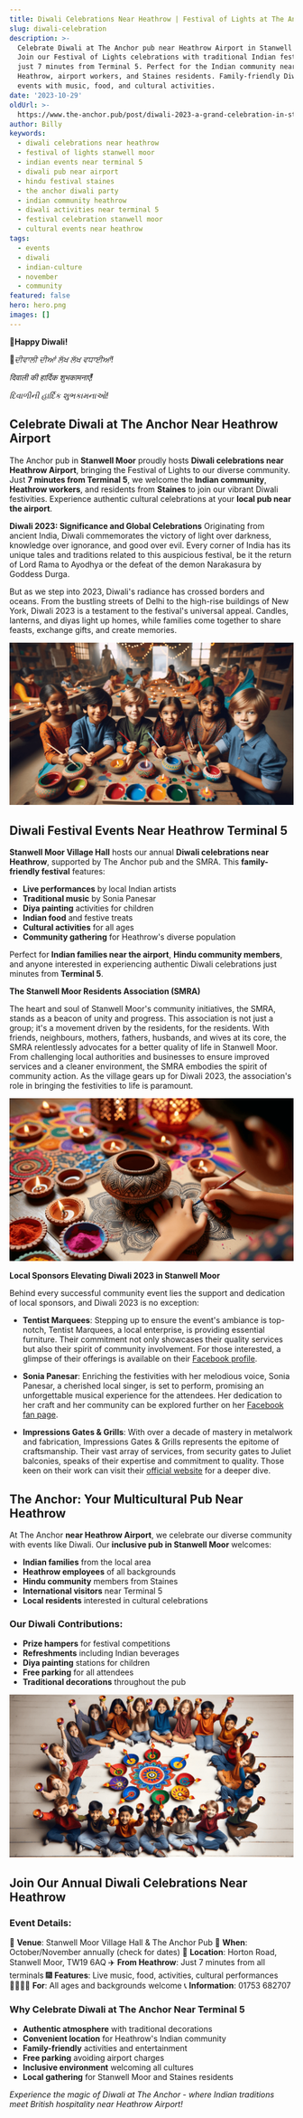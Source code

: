 ```yaml
---
title: Diwali Celebrations Near Heathrow | Festival of Lights at The Anchor
slug: diwali-celebration
description: >-
  Celebrate Diwali at The Anchor pub near Heathrow Airport in Stanwell Moor.
  Join our Festival of Lights celebrations with traditional Indian festivities,
  just 7 minutes from Terminal 5. Perfect for the Indian community near
  Heathrow, airport workers, and Staines residents. Family-friendly Diwali
  events with music, food, and cultural activities.
date: '2023-10-29'
oldUrl: >-
  https://www.the-anchor.pub/post/diwali-2023-a-grand-celebration-in-stanwell-moor
author: Billy
keywords:
  - diwali celebrations near heathrow
  - festival of lights stanwell moor
  - indian events near terminal 5
  - diwali pub near airport
  - hindu festival staines
  - the anchor diwali party
  - indian community heathrow
  - diwali activities near terminal 5
  - festival celebration stanwell moor
  - cultural events near heathrow
tags:
  - events
  - diwali
  - indian-culture
  - november
  - community
featured: false
hero: hero.png
images: []
---
```


  

**🎉Happy Diwali!**

**🎉**_ਦੀਵਾਲੀ ਦੀਆਂ ਲੱਖ ਲੱਖ ਵਧਾਈਆਂ!_

_दिवाली की हार्दिक शुभकामनाएँ!_

_દિવાળીની હાર્દિક શુભકામનાઓ!_

  

## Celebrate Diwali at The Anchor Near Heathrow Airport

The Anchor pub in **Stanwell Moor** proudly hosts **Diwali celebrations near Heathrow Airport**, bringing the Festival of Lights to our diverse community. Just **7 minutes from Terminal 5**, we welcome the **Indian community**, **Heathrow workers**, and residents from **Staines** to join our vibrant Diwali festivities. Experience authentic cultural celebrations at your **local pub near the airport**.

  

**Diwali 2023: Significance and Global Celebrations** Originating from ancient India, Diwali commemorates the victory of light over darkness, knowledge over ignorance, and good over evil. Every corner of India has its unique tales and traditions related to this auspicious festival, be it the return of Lord Rama to Ayodhya or the defeat of the demon Narakasura by Goddess Durga.

  

But as we step into 2023, Diwali's radiance has crossed borders and oceans. From the bustling streets of Delhi to the high-rise buildings of New York, Diwali 2023 is a testament to the festival's universal appeal. Candles, lanterns, and diyas light up homes, while families come together to share feasts, exchange gifts, and create memories.

![Group of diverse children painting colorful clay lamps (diyas) in a festive setting, with lights strung up in the background and other children and adults engaging in similar activities around them.](/content/blog/diwali-celebration/image-1.png)

## **Diwali Festival Events Near Heathrow Terminal 5**

**Stanwell Moor Village Hall** hosts our annual **Diwali celebrations near Heathrow**, supported by The Anchor pub and the SMRA. This **family-friendly festival** features:

- **Live performances** by local Indian artists
- **Traditional music** by Sonia Panesar
- **Diya painting** activities for children
- **Indian food** and festive treats
- **Cultural activities** for all ages
- **Community gathering** for Heathrow's diverse population

Perfect for **Indian families near the airport**, **Hindu community members**, and anyone interested in experiencing authentic Diwali celebrations just minutes from **Terminal 5**.

  

**The Stanwell Moor Residents Association (SMRA)**

The heart and soul of Stanwell Moor's community initiatives, the SMRA, stands as a beacon of unity and progress. This association is not just a group; it's a movement driven by the residents, for the residents. With friends, neighbours, mothers, fathers, husbands, and wives at its core, the SMRA relentlessly advocates for a better quality of life in Stanwell Moor. From challenging local authorities and businesses to ensure improved services and a cleaner environment, the SMRA embodies the spirit of community action. As the village gears up for Diwali 2023, the association's role in bringing the festivities to life is paramount.

![Close-up of a child's hands intricately decorating a pattern on paper, with a beautifully carved clay pot in the center, surrounded by lit candles, colorful rangoli designs, and bowls of vibrant powders.](/content/blog/diwali-celebration/image-2.png)

**Local Sponsors Elevating Diwali 2023 in Stanwell Moor**

Behind every successful community event lies the support and dedication of local sponsors, and Diwali 2023 is no exception:

*   **Tentist Marquees**: Stepping up to ensure the event's ambiance is top-notch, Tentist Marquees, a local enterprise, is providing essential furniture. Their commitment not only showcases their quality services but also their spirit of community involvement. For those interested, a glimpse of their offerings is available on their [Facebook profile](https://www.facebook.com/p/Tentist-Marquees-100072880734957/).
    
*   **Sonia Panesar**: Enriching the festivities with her melodious voice, Sonia Panesar, a cherished local singer, is set to perform, promising an unforgettable musical experience for the attendees. Her dedication to her craft and her community can be explored further on her [Facebook fan page](https://www.facebook.com/soniapanesarfanpage/).
    
*   **Impressions Gates & Grills**: With over a decade of mastery in metalwork and fabrication, Impressions Gates & Grills represents the epitome of craftsmanship. Their vast array of services, from security gates to Juliet balconies, speaks of their expertise and commitment to quality. Those keen on their work can visit their [official website](https://impressionsgatesngrills.com/) for a deeper dive.
    

## **The Anchor: Your Multicultural Pub Near Heathrow**

At The Anchor **near Heathrow Airport**, we celebrate our diverse community with events like Diwali. Our **inclusive pub in Stanwell Moor** welcomes:

- **Indian families** from the local area
- **Heathrow employees** of all backgrounds
- **Hindu community** members from Staines
- **International visitors** near Terminal 5
- **Local residents** interested in cultural celebrations

### Our Diwali Contributions:
- **Prize hampers** for festival competitions
- **Refreshments** including Indian beverages
- **Diya painting** stations for children
- **Free parking** for all attendees
- **Traditional decorations** throughout the pub

![Group of diverse children sitting in a circle around a vibrant rangoli design, each holding up a lit clay lamp (diya), all smiling and dressed in warm, festive colors against a light wooden backdrop.](/content/blog/diwali-celebration/image-3.png)

## **Join Our Annual Diwali Celebrations Near Heathrow**

### Event Details:
🎪 **Venue**: Stanwell Moor Village Hall & The Anchor Pub
📅 **When**: October/November annually (check for dates)
📍 **Location**: Horton Road, Stanwell Moor, TW19 6AQ
✈️ **From Heathrow**: Just 7 minutes from all terminals
🎆 **Features**: Live music, food, activities, cultural performances
👨‍👩‍👧‍👦 **For**: All ages and backgrounds welcome
📞 **Information**: 01753 682707

### Why Celebrate Diwali at The Anchor Near Terminal 5

- **Authentic atmosphere** with traditional decorations
- **Convenient location** for Heathrow's Indian community
- **Family-friendly** activities and entertainment
- **Free parking** avoiding airport charges
- **Inclusive environment** welcoming all cultures
- **Local gathering** for Stanwell Moor and Staines residents

*Experience the magic of Diwali at The Anchor - where Indian traditions meet British hospitality near Heathrow Airport!*
